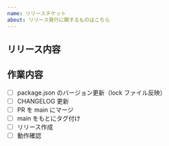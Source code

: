 ```yaml
---
name: リリースチケット
about: リリース発行に関するものはこちら
---
```


## リリース内容
<!-- Issue 番号をリストで一覧 -->

## 作業内容
- [ ] package.json のバージョン更新（lock ファイル反映）
- [ ] CHANGELOG 更新
- [ ] PR を main にマージ
- [ ] main をもとにタグ付け
- [ ] リリース作成
- [ ] 動作確認
